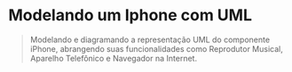 # Modelando um Iphone com UML

> Modelando e diagramando a representação UML do componente iPhone, abrangendo suas funcionalidades como Reprodutor Musical, Aparelho Telefônico e Navegador na Internet.

